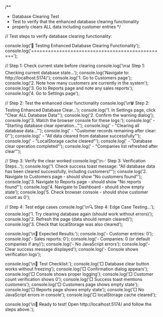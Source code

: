 /**
 * Database Clearing Test
 * Test to verify that the enhanced database clearing functionality
 * properly clears ALL data including customer entries
 */

// Test steps to verify database clearing functionality:

console.log('🧪 Testing Enhanced Database Clearing Functionality');
console.log('================================================');

// Step 1: Check current state before clearing
console.log('\n📊 Step 1: Checking current database state...');
console.log('Navigate to: http://localhost:5174/');
console.log('1. Go to Customers page');
console.log('2. Note how many customers are currently in the system');
console.log('3. Go to Reports page and note any sales reports');
console.log('4. Go to Settings page');

// Step 2: Test the enhanced clear functionality
console.log('\n🗑️ Step 2: Testing Enhanced Database Clear...');
console.log('1. In Settings page, click "Clear ALL Database Data"');
console.log('2. Confirm the warning dialog');
console.log('3. Watch the browser console for these logs:');
console.log('   - "Starting database clear operation..."');
console.log('   - "Clearing all database data..."');
console.log('   - "Customer records remaining after clear: 0"');
console.log('   - "All data cleared from database successfully"');
console.log('   - "LocalStorage cache cleared"');
console.log('   - "Database clear operation completed"');
console.log('   - "Companies list refreshed after clear"');

// Step 3: Verify the clear worked
console.log('\n✅ Step 3: Verification Steps...');
console.log('1. Check success toast message: "All database data has been cleared successfully, including customers!"');
console.log('2. Navigate to Customers page - should show "No customers found"');
console.log('3. Navigate to Reports page - should show "No reports found"');
console.log('4. Navigate to Dashboard - should show empty state');
console.log('5. Check browser console - should show customer count as 0');

// Step 4: Test edge cases
console.log('\n🔍 Step 4: Edge Case Testing...');
console.log('1. Try clearing database again (should work without errors)');
console.log('2. Refresh the page (data should remain cleared)');
console.log('3. Check that localStorage was also cleared');

console.log('\n🎯 Expected Results:');
console.log('- Customer entries: 0');
console.log('- Sales reports: 0');
console.log('- Companies: 0 (or default companies if any)');
console.log('- No JavaScript errors');
console.log('- Clear success message displayed');
console.log('- Console shows verification logs');

console.log('\n📝 Test Checklist:');
console.log('□ Database clear button works without freezing');
console.log('□ Confirmation dialog appears');
console.log('□ Console shows proper logging');
console.log('□ Customer count verification shows 0');
console.log('□ Success toast mentions customers');
console.log('□ Customers page shows empty state');
console.log('□ Reports page shows empty state');
console.log('□ No JavaScript errors in console');
console.log('□ localStorage cache cleared');

console.log('\n🚀 Ready to test! Open http://localhost:5174/ and follow the steps above.');
